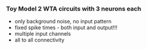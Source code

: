 ### Toy Model 2 WTA circuits with 3 neurons each

* only background noise, no input pattern
* fixed spike times - both input and output!!!
* multiple input channels
* all to all connectivity